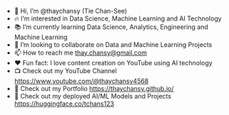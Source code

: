 - 👋 Hi, I’m @thaychansy (Tie Chan-See)
- :fire: I’m interested in Data Science, Machine Learning and AI Technology
- :books: I’m currently learning Data Science, Analytics, Engineering and Machine Learning
- :100: I’m looking to collaborate on Data and Machine Learning Projects
- 📫 How to reach me thay.chansy@gmail.com
- :heart: Fun fact: I love content creation on YouTube using AI technology
- :tv: Check out my YouTube Channel https://www.youtube.com/@thaychansy4568
- 👀 Check out my Portfolio https://thaychansy.github.io/
- :hugs: Check out my deployed AI/ML Models and Projects https://huggingface.co/tchans123

<!---
thaychansy/thaychansy is a ✨ special ✨ repository because its `README.md` (this file) appears on your GitHub profile.
You can click the Preview link to take a look at your changes.
--->
